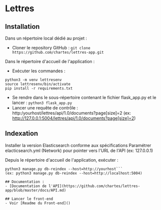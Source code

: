 # Lettres

## Installation
Dans un répertoire local dédié au projet :
- Cloner le repository GitHub : `git clone https://github.com/chartes/lettres-app.git`

Dans le répertoire d'accueil de l'application :
- Exécuter les commandes :
```
python3 -m venv lettresenv
source lettresenv/bin/activate
pip install -r requirements.txt
```

- Se rendre dans le sous-répertoire contenant le fichier flask_app.py et le lancer : `python3 flask_app.py`
- Lancer une requête de contrôle : http:/yourhost/lettres/api/1.0/documents?page[size]=2
(ex: http://127.0.0.1:5004/lettres/api/1.0/documents?page[size]=2)


## Indexation
Installer la version Elasticsearch conforme aux spécifications
Paramétrer elacticsearch.yml (Network) pour pointer vers l'URL de l'API (ex: 127.0.0.1)

Depuis le répertoire d'accueil de l'application, exécuter :
```
python3 manage.py db-reindex --host=http://yourhost```
(ex: python3 manage.py db-reindex --host=http://localhost:5004)

## Documentation :
- [Documentation de l'API](https://github.com/chartes/lettres-app/blob/master/docs/API.md)

## Lancer le front-end
- Voir [Readme du Front-end]()
